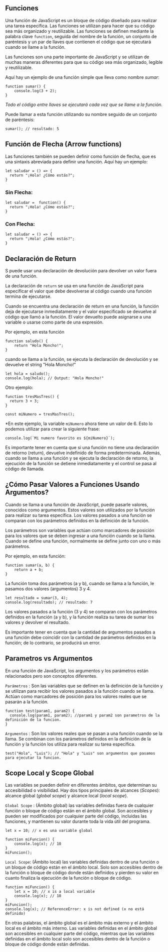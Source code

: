 ## Funciones

Una función de JavaScript es un bloque de código diseñado para realizar una tarea específica. Las funciones se utilizan para hacer que su código sea más organizado y reutilizable. Las funciones se definen mediante la palabra clave ```function```, seguida del nombre de la función, un conjunto de paréntesis y un par de llaves que contienen el código que se ejecutará cuando se llame a la función.

Las funciones son una parte importante de JavaScript y se utilizan de muchas maneras diferentes para que su código sea más organizado, legible y reutilizable.

Aquí hay un ejemplo de una función simple que lleva como nombre *sumar*:
```
function sumar() {
    console.log(3 + 2);
}
```

*Todo el código entre llaves se ejecutará cada vez que se llame a la función.*

Puede llamar a esta función utilizando su nombre seguido de un conjunto de paréntesis:
```
sumar(); // resultado: 5
```

## Función de Flecha (Arrow functions)

Las funciones también se pueden definir como función de flecha, que es una sintaxis abreviada para definir una función. Aquí hay un ejemplo:
```
let saludar = () => {
  return "¡Hola! ¿Cómo estás?";
}
```
### Sin Flecha:
```
let saludar =  function() {
  return "¡Hola! ¿Cómo estás?";
}
```
### Con Flecha:
```
let saludar = () => {
  return "¡Hola! ¿Cómo estás?";
}
```
## Declaración de Return

S puede usar una declaración de devolución para devolver un valor fuera de una función.

La declaración de ```return``` se usa en una función de JavaScript para especificar el valor que debe devolverse al código cuando una función termina de ejecutarse.

Cuando se encuentra una declaración de return en una función, la función deja de ejecutarse inmediatamente y el valor especificado se devuelve al código que llamó a la función. El valor devuelto puede asignarse a una variable o usarse como parte de una expresión.

Por ejemplo, en esta función
```
function saludo() {
    return "Hola Moncho!";
}
```

cuando se llama a la función, se ejecuta la declaración de devolución y se devuelve el string "Hola Moncho!"
```
let hola = saludo();
console.log(hola); // Output: "Hola Moncho!"
```

Otro ejemplo:
```
function tresMasTres() {
  return 3 + 3;
}

const miNumero = tresMasTres();
```
*En este ejemplo, la variable ```miNumero``` ahora tiene un valor de 6. Esto lo podemos utilizar para crear la siguiente frase:
```
console.log(`Mi numero favorito es ${miNumero}`);
```

Es importante tener en cuenta que si una función no tiene una declaración de retorno (return), devuelve indefinido de forma predeterminada. Además, cuando se llama a una función y se ejecuta la declaración de retorno, la ejecución de la función se detiene inmediatamente y el control se pasa al código de llamada.

## ¿Cómo Pasar Valores a Funciones Usando Argumentos?

Cuando se llama a una función de JavaScript, puede pasarle valores, conocidos como argumentos. Estos valores son utilizados por la función para realizar su tarea específica. Los valores pasados a una función se comparan con los parámetros definidos en la definición de la función.

Los parámetros son variables que actúan como marcadores de posición para los valores que se deben ingresar a una función cuando se la llama. Cuando se define una función, normalmente se define junto con uno o más parámetros.

Por ejemplo, en esta función:

```
function sumar(a, b) {
    return a + b;
}
```

La función toma dos parámetros (a y b), cuando se llama a la función, le pasamos dos valores (argumentos) 3 y 4.

```
let resultado = sumar(3, 4);
console.log(resultado); // resultado: 7
```

Los valores pasados a la función (3 y 4) se comparan con los parámetros definidos en la función (a y b), y la función realiza su tarea de sumar los valores y devolver el resultado.

Es importante tener en cuenta que la cantidad de argumentos pasados a una función debe coincidir con la cantidad de parámetros definidos en la función; de lo contrario, se producirá un error.

## Parametros vs Argumentos

En una función de JavaScript, los argumentos y los parámetros están relacionados pero son conceptos diferentes.

```Parámetros``` : Son las variables que se definen en la definición de la función y se utilizan para recibir los valores pasados a la función cuando se llama. Actúan como marcadores de posición para los valores reales que se pasarán a la función.
```
function test(param1, param2) {
  console.log(param1, param2); //param1 y param2 son parametros de la definición de la funcion.
}
```

```Argumentos``` : Son los valores reales que se pasan a una función cuando se la llama. Se combinan con los parámetros definidos en la definición de la función y la función los utiliza para realizar su tarea específica.
```
test("Hola", "Luis"); // "Hola" y "Luis" son argumentos que pasamos para ejecutar la funcion.
```
## Scope Local y Scope Global

Las variables se pueden definir en diferentes ámbitos, que determinan su accesibilidad o visibilidad. Hay dos tipos principales de alcances (*Scopes*): alcance global (*global scope*) y alcance local (*local scope*).

```Global Scope``` : (Ámbito global) las variables definidas fuera de cualquier función o bloque de código están en el ámbito global. Son accesibles y pueden ser modificados por cualquier parte del código, incluidas las funciones, y mantienen su valor durante toda la vida útil del programa.
```
let x = 10; // x es una variable global

function miFuncion() {
    console.log(x); // 10
}
miFuncion();
```
```Local Scope```: (Ámbito local) las variables definidas dentro de una función o un bloque de código están en el ámbito local. Solo son accesibles dentro de la función o bloque de código donde están definidos y pierden su valor en cuanto finaliza la ejecución de la función o bloque de código.
```
function miFuncion() {
    let x = 10; // x is a local variable
    console.log(x); // 10
}
miFuncion();
console.log(x); // ReferenceError: x is not defined (x no está definido)
```
En otras palabras, el ámbito global es el ámbito más externo y el ámbito local es el ámbito más interno. Las variables definidas en el ámbito global son accesibles en cualquier parte del código, mientras que las variables definidas en el ámbito local solo son accesibles dentro de la función o bloque de código donde están definidas.

